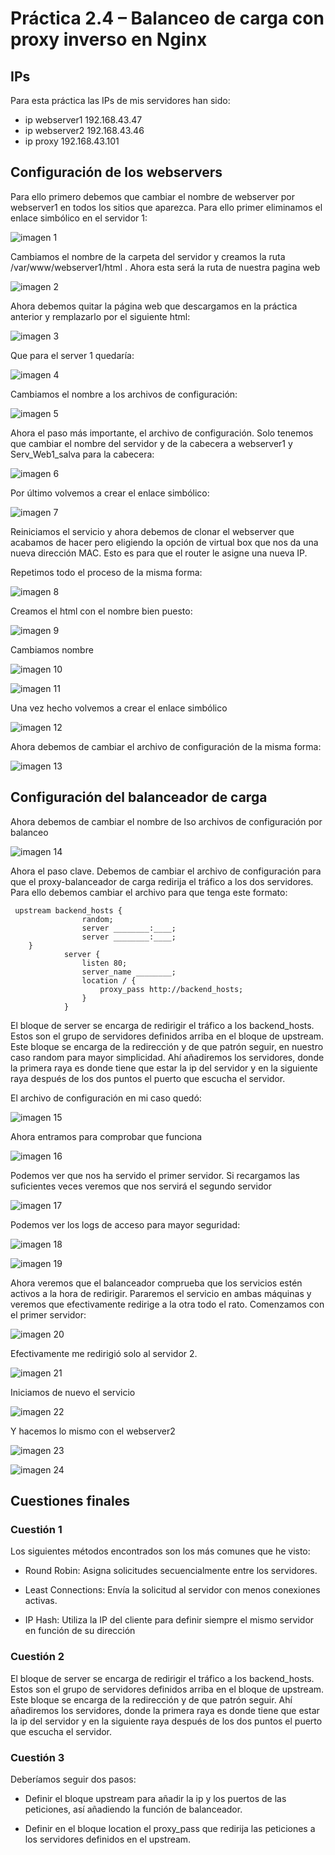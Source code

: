 #  Práctica 2.4 – Balanceo de carga con proxy inverso en Nginx 

## IPs
Para esta práctica las IPs de mis servidores han sido:

- ip webserver1 192.168.43.47
- ip webserver2 192.168.43.46
- ip proxy 192.168.43.101

## Configuración de los webservers

Para ello primero debemos que cambiar el nombre de webserver por webserver1 en todos los sitios que aparezca. Para ello primer eliminamos el enlace simbólico en el servidor 1:

![imagen 1](assets/images/1.png)

Cambiamos el nombre de la carpeta del servidor y creamos la ruta /var/www/webserver1/html . Ahora esta será la ruta de nuestra pagina web

![imagen 2](assets/images/3.png)

Ahora debemos quitar la página web que descargamos en la práctica anterior
y remplazarlo por el siguiente html:

![imagen 3](assets/images/24.png)

Que para el server 1 quedaría:

![imagen 4](assets/images/4.png)

Cambiamos el nombre a los archivos de configuración:

![imagen 5](assets/images/5.png)

Ahora el paso más importante, el archivo de configuración. Solo tenemos que cambiar el nombre del servidor y de la cabecera a webserver1 y Serv_Web1_salva para la cabecera:

![imagen 6](assets/images/6.png)

Por último volvemos a crear el enlace simbólico:

![imagen 7](assets/images/7.png)

Reiniciamos el servicio y ahora debemos de clonar el webserver que acabamos de hacer pero eligiendo la opción de virtual box que nos da una nueva dirección MAC. Esto es para que el router le asigne una nueva IP. 

Repetimos todo el proceso de la misma forma:

![imagen 8](assets/images/8.png)

Creamos el html con el nombre bien puesto:

![imagen 9](assets/images/9.png)

Cambiamos nombre

![imagen 10](assets/images/10.png)

![imagen 11](assets/images/11.png)

Una vez hecho volvemos a crear el enlace simbólico

![imagen 12](assets/images/12.png)

Ahora debemos de cambiar el archivo de configuración de la misma forma:

![imagen 13](assets/images/14.png)


## Configuración del balanceador de carga

Ahora debemos de cambiar el nombre de lso archivos de configuración por balanceo

![imagen 14](assets/images/15.png)

Ahora el paso clave. Debemos de cambiar el archivo de configuración para que el proxy-balanceador de carga redirija el tráfico a los dos servidores. Para ello debemos cambiar el archivo para que tenga este formato:

```
 upstream backend_hosts {
                random;
                server ________:____;
                server ________:____;
    }
            server {
                listen 80;
                server_name ________;      
                location / {
                    proxy_pass http://backend_hosts;
                }
            }
```

El bloque de server se encarga de redirigir el tráfico a los backend_hosts. Estos son el grupo de servidores definidos arriba en el bloque de upstream. Este bloque se encarga de la redirección y de que patrón seguir, en nuestro caso random para mayor simplicidad. Ahí añadiremos los servidores, donde la primera raya es donde tiene que estar la ip del servidor y en la siguiente raya después de los dos puntos el puerto que escucha el servidor. 

El archivo de configuración en mi caso quedó:

![imagen 15](assets/images/16.png)

Ahora entramos para comprobar que funciona

![imagen 16](assets/images/17.png)

Podemos ver que nos ha servido el primer servidor. Si recargamos las suficientes veces veremos que nos servirá el segundo servidor

![imagen 17](assets/images/18.png)

Podemos ver los logs de acceso para mayor seguridad:

![imagen 18](assets/images/19.png)

![imagen 19](assets/images/20.png)

Ahora veremos que el balanceador comprueba que los servicios estén activos a la hora de redirigir. Pararemos el servicio en ambas máquinas y veremos que efectivamente redirige a la otra todo el rato. Comenzamos con el primer servidor:

![imagen 20](assets/images/21.png)

Efectivamente me redirigió solo al servidor 2.

![imagen 21](assets/images/18.png)

Iniciamos de nuevo el servicio

![imagen 22](assets/images/22.png)

Y hacemos lo mismo con el webserver2

![imagen 23](assets/images/23.png)

![imagen 24](assets/images/17.png)


## Cuestiones finales

### Cuestión 1

Los siguientes métodos encontrados son los más comunes que he visto:

- Round Robin: Asigna solicitudes secuencialmente entre los servidores.

- Least Connections: Envía la solicitud al servidor con menos conexiones activas.

- IP Hash: Utiliza la IP del cliente para definir siempre el mismo servidor en función de su dirección

### Cuestión 2


El bloque de server se encarga de redirigir el tráfico a los backend_hosts. Estos son el grupo de servidores definidos arriba en el bloque de upstream. Este bloque se encarga de la redirección y de que patrón seguir. Ahí añadiremos los servidores, donde la primera raya es donde tiene que estar la ip del servidor y en la siguiente raya después de los dos puntos el puerto que escucha el servidor. 

### Cuestión 3

Deberíamos seguir dos pasos:

- Definir el bloque upstream  para añadir la ip y los puertos de las peticiones, así añadiendo la función de balanceador.

- Definir en el bloque location el proxy_pass que redirija las peticiones a los servidores definidos en el upstream.